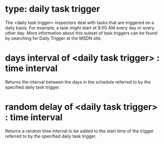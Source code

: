 # type: daily task trigger

The &lt;daily task trigger&lt; inspectors deal with tasks that are triggered on a daily basis. For example, a task might start at 9:00 AM every day or every other day. More information about this subset of task triggers can be found by searching for Daily Trigger at the MSDN site.

# days interval of &lt;daily task trigger&gt; : time interval

Returns the interval between the days in the schedule referred to by the specified daily task trigger.

# random delay of &lt;daily task trigger&gt; : time interval

Returns  a random time interval to be added to the start time of the trigger referred to by the specified daily task trigger.
